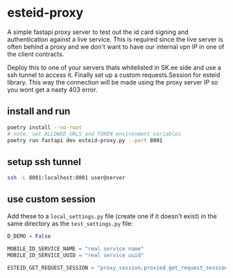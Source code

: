 # esteid-proxy

A simple fastapi proxy server to test out the id card signing and authentication against a live service. This is required since the live server is often behind a proxy and we don't want to have our internal vpn IP in one of the client contracts.

Deploy this to one of your servers thats whitelisted in SK.ee side and use a ssh tunnel to access it. Finally set up a custom requests.Session for esteid library. This way the connection will be made using the proxy server IP so you wont get a nasty 403 error.

## install and run

```bash
poetry install --no-root
# note: set ALLOWED_URLS and TOKEN environment variables
poetry run fastapi dev esteid-proxy.py --port 8001
```

## setup ssh tunnel

```bash
ssh -L 8001:localhost:8001 user@server
```

## use custom session

Add these to a `local_settings.py` file (create one if it doesn't exist) in the same directory as the `test_settings.py` file:

```python
D_DEMO = False

MOBILE_ID_SERVICE_NAME = "real service name"
MOBILE_ID_SERVICE_UUID = "real service uuid"

ESTEID_GET_REQUEST_SESSION = "proxy_session.proxied_get_request_session"
```
